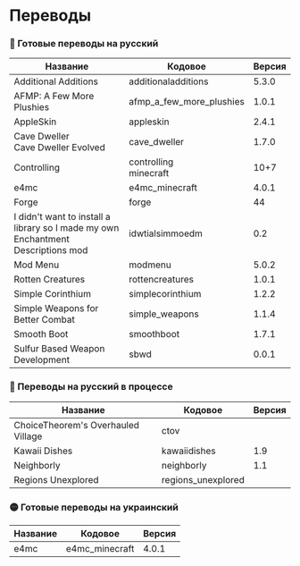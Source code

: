 # Переводы

### 🔴 Готовые переводы на русский

| Название | Кодовое | Версия |
| - | - | - |
| Additional Additions | additionaladditions | 5.3.0 |
| AFMP: A Few More Plushies | afmp_a_few_more_plushies | 1.0.1 |
| AppleSkin | appleskin | 2.4.1 |
| Cave Dweller<br>Cave Dweller Evolved | cave_dweller | 1.7.0 |
| Controlling | controlling<br>minecraft | 10+7 |
| e4mc | e4mc_minecraft | 4.0.1 |
| Forge | forge | 44 |
| I didn't want to install a library so I made my own Enchantment Descriptions mod | idwtialsimmoedm | 0.2 |
| Mod Menu | modmenu | 5.0.2 |
| Rotten Creatures | rottencreatures | 1.0.1 |
| Simple Corinthium | simplecorinthium | 1.2.2 |
| Simple Weapons for Better Combat | simple_weapons | 1.1.4 |
| Smooth Boot | smoothboot | 1.7.1 |
| Sulfur Based Weapon Development | sbwd | 0.0.1 |

### 🔴 Переводы на русский в процессе
| Название | Кодовое | Версия |
| - | - | - |
| ChoiceTheorem's Overhauled Village | ctov |  |
| Kawaii Dishes | kawaiidishes | 1.9 |
| Neighborly | neighborly | 1.1 |
| Regions Unexplored | regions_unexplored |  |

### 🟡 Готовые переводы на украинский

| Название | Кодовое | Версия |
| - | - | - |
| e4mc | e4mc_minecraft | 4.0.1 |